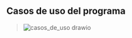 ## Casos de uso del programa
> ![casos_de_uso drawio](https://private-user-images.githubusercontent.com/105674967/378229971-7cd47359-8ba8-4ed1-9a86-c2fd7e32a012.png?jwt=eyJhbGciOiJIUzI1NiIsInR5cCI6IkpXVCJ9.eyJpc3MiOiJnaXRodWIuY29tIiwiYXVkIjoicmF3LmdpdGh1YnVzZXJjb250ZW50LmNvbSIsImtleSI6ImtleTUiLCJleHAiOjE3Mjk3MTExOTMsIm5iZiI6MTcyOTcxMDg5MywicGF0aCI6Ii8xMDU2NzQ5NjcvMzc4MjI5OTcxLTdjZDQ3MzU5LThiYTgtNGVkMS05YTg2LWMyZmQ3ZTMyYTAxMi5wbmc_WC1BbXotQWxnb3JpdGhtPUFXUzQtSE1BQy1TSEEyNTYmWC1BbXotQ3JlZGVudGlhbD1BS0lBVkNPRFlMU0E1M1BRSzRaQSUyRjIwMjQxMDIzJTJGdXMtZWFzdC0xJTJGczMlMkZhd3M0X3JlcXVlc3QmWC1BbXotRGF0ZT0yMDI0MTAyM1QxOTE0NTNaJlgtQW16LUV4cGlyZXM9MzAwJlgtQW16LVNpZ25hdHVyZT00NDgwZjZkNzI0Y2M1OWE1NWRmYThiYTI4NjFlZWE1NjM5OGQ3YjhlYTMzYzA3MDcyYThkMWQyM2U3MmI4NmI2JlgtQW16LVNpZ25lZEhlYWRlcnM9aG9zdCJ9.VH2ENNHlM-HqUosP8QSWEamiceYu4QAxzW7pERm40MQ)


